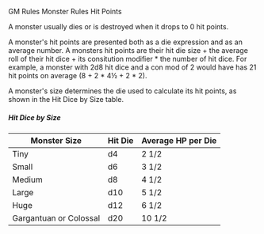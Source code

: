 GM Rules
Monster Rules
Hit Points
        <p>
          A monster usually dies or is destroyed when it drops to 0 hit points.
        </p>
        <p>
          A monster's hit points are presented both as a die expression and as an average number. A monsters hit points are their hit die size + the average roll of their hit dice + its consitution modifier * the number of hit dice. For example, a monster with 2d8 hit dice and a con mod of 2 would have has 21 hit points on average (8 + 2 * 4½ + 2 * 2).
        </p>
        <p>
          A monster's size determines the die used to calculate its hit points, as shown in the Hit Dice by Size table.
        </p>
                <h5>Hit Dice by Size</h5>
        <table class="table table-sm">
          <thead><tr><th>Monster Size</th><th>Hit Die</th><th>Average HP per Die</th></tr></thead>
          <tbody>
            <tr><td>Tiny</td><td>d4</td><td>2 1/2</td></tr>
            <tr><td>Small</td><td>d6</td><td>3 1/2</td></tr>
            <tr><td>Medium</td><td>d8</td><td>4 1/2</td></tr>
            <tr><td>Large</td><td>d10</td><td>5 1/2</td></tr>
            <tr><td>Huge</td><td>d12</td><td>6 1/2</td></tr>
            <tr><td>Gargantuan or Colossal</td><td>d20</td><td>10 1/2</td></tr>
          </tbody>
        </table>